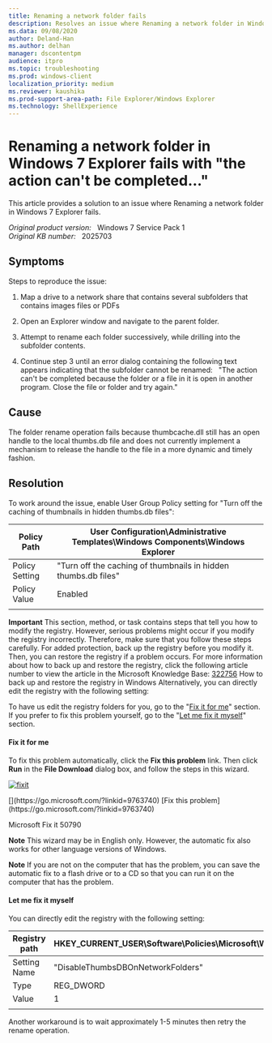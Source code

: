 ```yaml
---
title: Renaming a network folder fails
description: Resolves an issue where Renaming a network folder in Windows 7 Explorer fails.
ms.data: 09/08/2020
author: Deland-Han
ms.author: delhan
manager: dscontentpm
audience: itpro
ms.topic: troubleshooting
ms.prod: windows-client
localization_priority: medium
ms.reviewer: kaushika
ms.prod-support-area-path: File Explorer/Windows Explorer
ms.technology: ShellExperience
---
```

# Renaming a network folder in Windows 7 Explorer fails with "the action can't be completed..."

This article provides a solution to an issue where Renaming a network folder in Windows 7 Explorer fails.

_Original product version:_ &nbsp; Windows 7 Service Pack 1  
_Original KB number:_ &nbsp; 2025703

## Symptoms

Steps to reproduce the issue:  

1. Map a drive to a network share that contains several subfolders that contains images files or PDFs  

2. Open an Explorer window and navigate to the parent folder.  

3. Attempt to rename each folder successively, while drilling into the subfolder contents.  

4. Continue step 3 until an error dialog containing the following text appears indicating that the subfolder cannot be renamed:  
 "The action can't be completed because the folder or a file in it is open in another program. Close the file or folder and try again." 

## Cause

The folder rename operation fails because thumbcache.dll still has an open handle to the local thumbs.db file and does not currently implement a mechanism to release the handle to the file in a more dynamic and timely fashion.

## Resolution

To work around the issue, enable User Group Policy setting for "Turn off the caching of thumbnails in hidden thumbs.db files":

| Policy Path| User Configuration\Administrative Templates\Windows Components\Windows Explorer |
|---|---|
| Policy Setting| "Turn off the caching of thumbnails in hidden thumbs.db files" |
| Policy Value| Enabled |
|||

**Important** This section, method, or task contains steps that tell you how to modify the registry. However, serious problems might occur if you modify the registry incorrectly. Therefore, make sure that you follow these steps carefully. For added protection, back up the registry before you modify it. Then, you can restore the registry if a problem occurs. For more information about how to back up and restore the registry, click the following article number to view the article in the Microsoft Knowledge Base:
 [322756](https://support.microsoft.com/kb/322756) How to back up and restore the registry in Windows
Alternatively, you can directly edit the registry with the following setting:

To have us edit the registry folders for you, go to the "[Fix it for me](https://support.microsoft.com/help/2025703#x_x_x_fixitforme)" section. If you prefer to fix this problem yourself, go to the "[Let me fix it myself](https://support.microsoft.com/help/2025703#x_x_x_letmefixitmyself)" section.

#### **Fix it for me**  

To fix this problem automatically, click the **Fix this problem** link. Then click **Run** in the **File Download** dialog box, and follow the steps in this wizard.

[![fixit](https://support.microsoft.com//library/images/support/KBGraphics/PUBLIC/EN-US/2297543/fixitbtn.jpg)
](https://go.microsoft.com/?linkid=9790365) 
<!--a.x_x_x_x_button{width:139px;display:block;height:56px}--> [](https://go.microsoft.com/?linkid=9763740) [Fix this problem](https://go.microsoft.com/?linkid=9763740) 
Microsoft Fix it 50790  

**Note** This wizard may be in English only. However, the automatic fix also works for other language versions of Windows.

**Note** If you are not on the computer that has the problem, you can save the automatic fix to a flash drive or to a CD so that you can run it on the computer that has the problem.

#### **Let me fix it myself**  

You can directly edit the registry with the following setting:

| Registry path| HKEY_CURRENT_USER\Software\Policies\Microsoft\Windows\Explorer |
|---|---|
| Setting Name| "DisableThumbsDBOnNetworkFolders" |
| Type| REG_DWORD |
| Value| 1 |
|||

Another workaround is to wait approximately 1-5 minutes then retry the rename operation.
